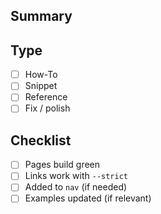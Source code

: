 ## Summary
<!-- What does this change? -->

## Type
- [ ] How-To
- [ ] Snippet
- [ ] Reference
- [ ] Fix / polish

## Checklist
- [ ] Pages build green
- [ ] Links work with `--strict`
- [ ] Added to `nav` (if needed)
- [ ] Examples updated (if relevant)
